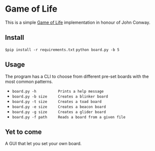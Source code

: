 # Game of Life
This is a simple [Game of Life](https://en.wikipedia.org/wiki/Conway%27s_Game_of_Life) implementation in honour of John Conway.

## Install
`$pip install -r requirements.txt`
`python board.py -b 5`

## Usage
The program has a CLI to choose from different pre-set boards with the most
common patterns.

- `board.py -h          Prints a help message`
- `board.py -b size     Creates a blinker board`
- `board.py -t size     Creates a toad board`
- `board.py -e size     Creates a beacon board`
- `board.py -g size     Creates a glider board`
- `board.py -f path     Reads a board from a given file`

## Yet to come
A GUI that let you set your own board.
